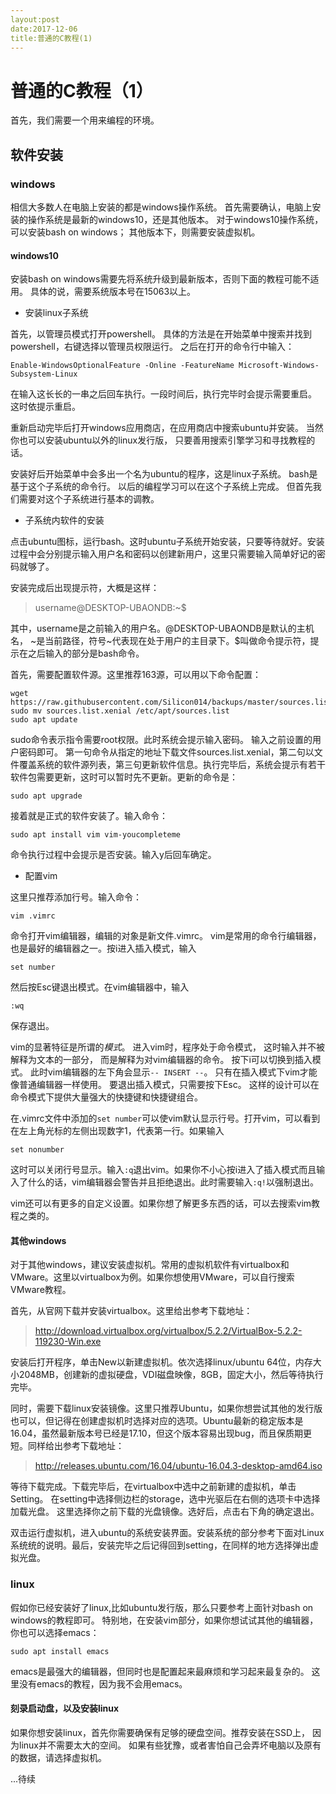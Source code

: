 ```yaml
---
layout:post
date:2017-12-06
title:普通的C教程(1)
---
```

# 普通的C教程（1）

首先，我们需要一个用来编程的环境。

## 软件安装

### windows

相信大多数人在电脑上安装的都是windows操作系统。
首先需要确认，电脑上安装的操作系统是最新的windows10，还是其他版本。
对于windows10操作系统，可以安装bash on windows；
其他版本下，则需要安装虚拟机。

#### windows10

安装bash on windows需要先将系统升级到最新版本，否则下面的教程可能不适用。
具体的说，需要系统版本号在15063以上。

- 安装linux子系统

首先，以管理员模式打开powershell。
具体的方法是在开始菜单中搜索并找到powershell，右键选择以管理员权限运行。
之后在打开的命令行中输入：

```
Enable-WindowsOptionalFeature -Online -FeatureName Microsoft-Windows-Subsystem-Linux
```

在输入这长长的一串之后回车执行。一段时间后，执行完毕时会提示需要重启。
这时依提示重启。

重新启动完毕后打开windows应用商店，在应用商店中搜索ubuntu并安装。
当然你也可以安装ubuntu以外的linux发行版，
只要善用搜索引擎学习和寻找教程的话。

安装好后开始菜单中会多出一个名为ubuntu的程序，这是linux子系统。
bash是基于这个子系统的命令行。
以后的编程学习可以在这个子系统上完成。
但首先我们需要对这个子系统进行基本的调教。

- 子系统内软件的安装

点击ubuntu图标，运行bash。这时ubuntu子系统开始安装，只要等待就好。安装过程中会分别提示输入用户名和密码以创建新用户，这里只需要输入简单好记的密码就够了。

安装完成后出现提示符，大概是这样：

> username@DESKTOP-UBAONDB:~$

其中，username是之前输入的用户名。@DESKTOP-UBAONDB是默认的主机名，
~是当前路径，符号~代表现在处于用户的主目录下。$叫做命令提示符，提示在之后输入的部分是bash命令。

首先，需要配置软件源。这里推荐163源，可以用以下命令配置：

```
wget https://raw.githubusercontent.com/Silicon014/backups/master/sources.list.xenial
sudo mv sources.list.xenial /etc/apt/sources.list
sudo apt update
```

sudo命令表示指令需要root权限。此时系统会提示输入密码。
输入之前设置的用户密码即可。
第一句命令从指定的地址下载文件sources.list.xenial，第二句以文件覆盖系统的软件源列表，第三句更新软件信息。执行完毕后，系统会提示有若干软件包需要更新，这时可以暂时先不更新。更新的命令是：

```
sudo apt upgrade
```

接着就是正式的软件安装了。输入命令：

```
sudo apt install vim vim-youcompleteme
```

命令执行过程中会提示是否安装。输入y后回车确定。

- 配置vim

这里只推荐添加行号。输入命令：

```
vim .vimrc
```

命令打开vim编辑器，编辑的对象是新文件.vimrc。
vim是常用的命令行编辑器，也是最好的编辑器之一。按i进入插入模式，输入

```
set number
```

然后按Esc键退出模式。在vim编辑器中，输入

```
:wq
```

保存退出。

vim的显著特征是所谓的*模式*。
进入vim时，程序处于命令模式，
这时输入并不被解释为文本的一部分，
而是解释为对vim编辑器的命令。
按下i可以切换到插入模式。
此时vim编辑器的左下角会显示`-- INSERT --`。
只有在插入模式下vim才能像普通编辑器一样使用。
要退出插入模式，只需要按下Esc。
这样的设计可以在命令模式下提供大量强大的快捷键和快捷键组合。

在.vimrc文件中添加的`set number`可以使vim默认显示行号。打开vim，可以看到在左上角光标的左侧出现数字1，代表第一行。如果输入

```
set nonumber
```

这时可以关闭行号显示。输入`:q`退出vim。如果你不小心按i进入了插入模式而且输入了什么的话，vim编辑器会警告并且拒绝退出。此时需要输入`:q!`以强制退出。

vim还可以有更多的自定义设置。如果你想了解更多东西的话，可以去搜索vim教程之类的。

#### 其他windows

对于其他windows，建议安装虚拟机。常用的虚拟机软件有virtualbox和VMware。这里以virtualbox为例。如果你想使用VMware，可以自行搜索VMware教程。

首先，从官网下载并安装virtualbox。这里给出参考下载地址：

> http://download.virtualbox.org/virtualbox/5.2.2/VirtualBox-5.2.2-119230-Win.exe

安装后打开程序，单击New以新建虚拟机。依次选择linux/ubuntu 64位，内存大小2048MB，创建新的虚拟硬盘，VDI磁盘映像，8GB，固定大小，然后等待执行完毕。

同时，需要下载linux安装镜像。这里只推荐Ubuntu，如果你想尝试其他的发行版也可以，但记得在创建虚拟机时选择对应的选项。Ubuntu最新的稳定版本是16.04，虽然最新版本号已经是17.10，但这个版本容易出现bug，而且保质期更短。同样给出参考下载地址：

> http://releases.ubuntu.com/16.04/ubuntu-16.04.3-desktop-amd64.iso

等待下载完成。下载完毕后，在virtualbox中选中之前新建的虚拟机，单击Setting。
在setting中选择侧边栏的storage，选中光驱后在右侧的选项卡中选择加载光盘。
这里选择你之前下载的光盘镜像。选好后，点击右下角的确定退出。

双击运行虚拟机，进入ubuntu的系统安装界面。安装系统的部分参考下面对Linux系统统的说明。最后，安装完毕之后记得回到setting，在同样的地方选择弹出虚拟光盘。

### linux

假如你已经安装好了linux,比如ubuntu发行版，那么只要参考上面针对bash on windows的教程即可。
特别地，在安装vim部分，如果你想试试其他的编辑器，你也可以选择emacs：

```
sudo apt install emacs
```

emacs是最强大的编辑器，但同时也是配置起来最麻烦和学习起来最复杂的。
这里没有emacs的教程，因为我不会用emacs。

#### 刻录启动盘，以及安装linux

如果你想安装linux，首先你需要确保有足够的硬盘空间。推荐安装在SSD上，
因为linux并不需要太大的空间。
如果有些犹豫，或者害怕自己会弄坏电脑以及原有的数据，请选择虚拟机。

...待续
